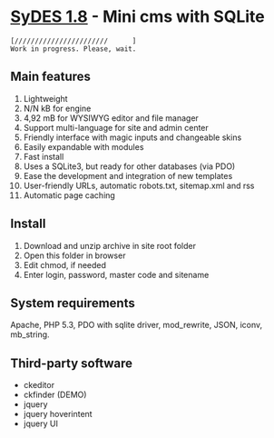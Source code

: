 [SyDES 1.8](http://sydes.artygrand.ru) - Mini cms with SQLite
=============

    [///////////////////////      ]
    Work in progress. Please, wait.

Main features
-------------
1. Lightweight
  1. N/N kB for engine
  2. 4,92 mB for WYSIWYG editor and file manager
2. Support multi-language for site and admin center
3. Friendly interface with magic inputs and changeable skins
4. Easily expandable with modules
5. Fast install
6. Uses a SQLite3, but ready for other databases (via PDO)
7. Ease the development and integration of new templates
8. User-friendly URLs, automatic robots.txt, sitemap.xml and rss
9. Automatic page caching

Install
------------
1. Download and unzip archive in site root folder
2. Open this folder in browser
3. Edit chmod, if needed
4. Enter login, password, master code and sitename

System requirements
------------
Apache, PHP 5.3, PDO with sqlite driver, mod_rewrite, JSON, iconv, mb_string.

Third-party software
------------
+ ckeditor
+ ckfinder (DEMO)
+ jquery
+ jquery hoverintent
+ jquery UI